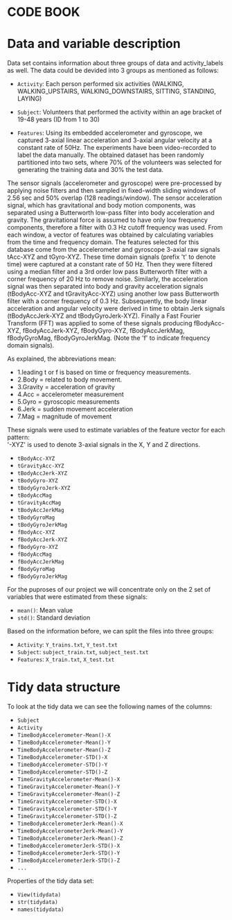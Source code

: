 # CODE BOOK

# Data and variable description

Data set contains information about three groups of data and activity_labels as well. The data could be devided into 3 groups as mentioned as follows:

* `Activity`: Each person performed six activities (WALKING, WALKING_UPSTAIRS, WALKING_DOWNSTAIRS, SITTING, STANDING, LAYING)

* `Subject`: Volunteers that performed the activity within an age bracket of 19-48 years (ID from 1 to 30)

* `Features`:
Using its embedded accelerometer and gyroscope, we captured 3-axial linear acceleration and 3-axial angular velocity at a constant rate of 50Hz. 
The experiments have been video-recorded to label the data manually. The obtained dataset has been randomly partitioned into two sets, where 70% of the volunteers was selected for generating the training data and 30% the test data.

The sensor signals (accelerometer and gyroscope) were pre-processed by applying noise filters and then sampled in fixed-width sliding windows of 2.56 sec and 50% overlap (128 readings/window). 
The sensor acceleration signal, which has gravitational and body motion components, was separated using a Butterworth low-pass filter into body acceleration and gravity. 
The gravitational force is assumed to have only low frequency components, therefore a filter with 0.3 Hz cutoff frequency was used. 
From each window, a vector of features was obtained by calculating variables from the time and frequency domain.
The features selected for this database come from the accelerometer and gyroscope 3-axial raw signals tAcc-XYZ and tGyro-XYZ. 
These time domain signals (prefix 't' to denote time) were captured at a constant rate of 50 Hz. Then they were filtered using a median filter and a 3rd order low pass Butterworth filter with a corner frequency of 20 Hz to remove noise.
Similarly, the acceleration signal was then separated into body and gravity acceleration signals (tBodyAcc-XYZ and tGravityAcc-XYZ) using another low pass Butterworth filter with a corner frequency of 0.3 Hz. 
Subsequently, the body linear acceleration and angular velocity were derived in time to obtain Jerk signals (tBodyAccJerk-XYZ and tBodyGyroJerk-XYZ).
Finally a Fast Fourier Transform (FFT) was applied to some of these signals producing fBodyAcc-XYZ, fBodyAccJerk-XYZ, fBodyGyro-XYZ, fBodyAccJerkMag, fBodyGyroMag, fBodyGyroJerkMag. (Note the 'f' to indicate frequency domain signals).

As explained, the abbreviations mean:
* 1.leading t or f is based on time or frequency measurements.
* 2.Body = related to body movement.
* 3.Gravity = acceleration of gravity
* 4.Acc = accelerometer measurement
* 5.Gyro = gyroscopic measurements
* 6.Jerk = sudden movement acceleration
* 7.Mag = magnitude of movement

These signals were used to estimate variables of the feature vector for each pattern:  
'-XYZ' is used to denote 3-axial signals in the X, Y and Z directions.
   * `tBodyAcc-XYZ`
   * `tGravityAcc-XYZ`
   * `tBodyAccJerk-XYZ`
   * `tBodyGyro-XYZ`
   * `tBodyGyroJerk-XYZ`
   * `tBodyAccMag`
   * `tGravityAccMag`
   * `tBodyAccJerkMag`
   * `tBodyGyroMag`
   * `tBodyGyroJerkMag`
   * `fBodyAcc-XYZ`
   * `fBodyAccJerk-XYZ`
   * `fBodyGyro-XYZ`
   * `fBodyAccMag`
   * `fBodyAccJerkMag`
   * `fBodyGyroMag`
   * `fBodyGyroJerkMag`

For the puproses of our project we will concentrate only on the 2 set of variables that were estimated from these signals: 
* `mean()`: Mean value
* `std()`: Standard deviation

Based on the information before, we can split the files into three groups:
* `Activity`: `Y_trains.txt`, `Y_test.txt`              
* `Subject`: `subject_train.txt`, `subject_test.txt`    
* `Features`: `X_train.txt`, `X_test.txt`

# Tidy data structure

To look at the tidy data we can see the following names of the columns:

* `Subject` 
* `Activity` 
* `TimeBodyAccelerometer-Mean()-X` 
* `TimeBodyAccelerometer-Mean()-Y` 
* `TimeBodyAccelerometer-Mean()-Z` 
* `TimeBodyAccelerometer-STD()-X` 
* `TimeBodyAccelerometer-STD()-Y` 
* `TimeBodyAccelerometer-STD()-Z` 
* `TimeGravityAccelerometer-Mean()-X` 
* `TimeGravityAccelerometer-Mean()-Y` 
* `TimeGravityAccelerometer-Mean()-Z` 
* `TimeGravityAccelerometer-STD()-X` 
* `TimeGravityAccelerometer-STD()-Y` 
* `TimeGravityAccelerometer-STD()-Z` 
* `TimeBodyAccelerometerJerk-Mean()-X` 
* `TimeBodyAccelerometerJerk-Mean()-Y` 
* `TimeBodyAccelerometerJerk-Mean()-Z` 
* `TimeBodyAccelerometerJerk-STD()-X` 
* `TimeBodyAccelerometerJerk-STD()-Y` 
* `TimeBodyAccelerometerJerk-STD()-Z` 
* `...`

Properties of the tidy data set:

* `View(tidydata)`
* `str(tidydata)`
* `names(tidydata)`
